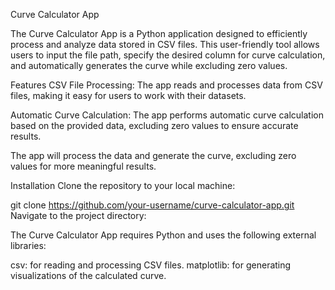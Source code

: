 Curve Calculator App

The Curve Calculator App is a Python application designed to efficiently process and analyze data stored in CSV files. This user-friendly tool allows users to input the file path, specify the desired column for curve calculation, and automatically generates the curve while excluding zero values.

Features
CSV File Processing: The app reads and processes data from CSV files, making it easy for users to work with their datasets.

Automatic Curve Calculation: The app performs automatic curve calculation based on the provided data, excluding zero values to ensure accurate results.

The app will process the data and generate the curve, excluding zero values for more meaningful results.

Installation
Clone the repository to your local machine:

git clone https://github.com/your-username/curve-calculator-app.git
Navigate to the project directory:

The Curve Calculator App requires Python and uses the following external libraries:

csv: for reading and processing CSV files.
matplotlib: for generating visualizations of the calculated curve.
